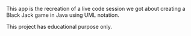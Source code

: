 This app is the recreation of a live code session we got about creating a Black Jack game in Java using UML notation.

This project has educational purpose only.